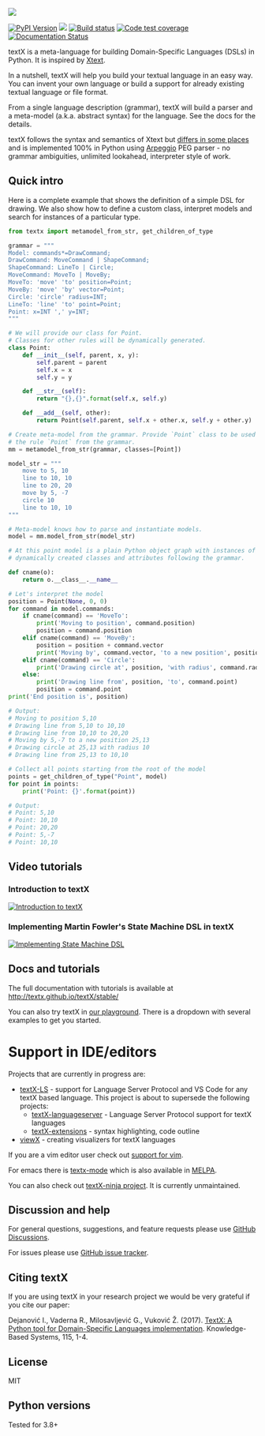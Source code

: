 ![](https://raw.githubusercontent.com/textX/textX/master/art/textX-logo.png)

[![PyPI Version](https://img.shields.io/pypi/v/textX.svg)](https://pypi.python.org/pypi/textX)
![](https://img.shields.io/pypi/l/textX.svg)
[![Build status](https://github.com/textx/textx/actions/workflows/tests.yml/badge.svg)](https://github.com/textx/textx/actions)
[![Code test coverage](https://coveralls.io/repos/github/textX/textX/badge.svg?branch=master)](https://coveralls.io/github/textX/textX?branch=master)
[![Documentation Status](https://img.shields.io/badge/docs-latest-green.svg)](http://textx.github.io/textX/latest/)


textX is a meta-language for building Domain-Specific Languages (DSLs) in
Python. It is inspired by [Xtext].

In a nutshell, textX will help you build your textual language in an easy way.
You can invent your own language or build a support for already existing textual
language or file format.

From a single language description (grammar), textX will build a parser and a
meta-model (a.k.a. abstract syntax) for the language. See the docs for the
details.

textX follows the syntax and semantics of Xtext but [differs in some
places](http://textx.github.io/textX/latest/about/comparison/) and is
implemented 100% in Python using [Arpeggio] PEG parser - no grammar ambiguities,
unlimited lookahead, interpreter style of work.


## Quick intro

Here is a complete example that shows the definition of a simple DSL for
drawing. We also show how to define a custom class, interpret models and search
for instances of a particular type.

```python
from textx import metamodel_from_str, get_children_of_type

grammar = """
Model: commands*=DrawCommand;
DrawCommand: MoveCommand | ShapeCommand;
ShapeCommand: LineTo | Circle;
MoveCommand: MoveTo | MoveBy;
MoveTo: 'move' 'to' position=Point;
MoveBy: 'move' 'by' vector=Point;
Circle: 'circle' radius=INT;
LineTo: 'line' 'to' point=Point;
Point: x=INT ',' y=INT;
"""

# We will provide our class for Point.
# Classes for other rules will be dynamically generated.
class Point:
    def __init__(self, parent, x, y):
        self.parent = parent
        self.x = x
        self.y = y

    def __str__(self):
        return "{},{}".format(self.x, self.y)

    def __add__(self, other):
        return Point(self.parent, self.x + other.x, self.y + other.y)

# Create meta-model from the grammar. Provide `Point` class to be used for
# the rule `Point` from the grammar.
mm = metamodel_from_str(grammar, classes=[Point])

model_str = """
    move to 5, 10
    line to 10, 10
    line to 20, 20
    move by 5, -7
    circle 10
    line to 10, 10
"""

# Meta-model knows how to parse and instantiate models.
model = mm.model_from_str(model_str)

# At this point model is a plain Python object graph with instances of
# dynamically created classes and attributes following the grammar.

def cname(o):
    return o.__class__.__name__

# Let's interpret the model
position = Point(None, 0, 0)
for command in model.commands:
    if cname(command) == 'MoveTo':
        print('Moving to position', command.position)
        position = command.position
    elif cname(command) == 'MoveBy':
        position = position + command.vector
        print('Moving by', command.vector, 'to a new position', position)
    elif cname(command) == 'Circle':
        print('Drawing circle at', position, 'with radius', command.radius)
    else:
        print('Drawing line from', position, 'to', command.point)
        position = command.point
print('End position is', position)

# Output:
# Moving to position 5,10
# Drawing line from 5,10 to 10,10
# Drawing line from 10,10 to 20,20
# Moving by 5,-7 to a new position 25,13
# Drawing circle at 25,13 with radius 10
# Drawing line from 25,13 to 10,10

# Collect all points starting from the root of the model
points = get_children_of_type("Point", model)
for point in points:
    print('Point: {}'.format(point))

# Output:
# Point: 5,10
# Point: 10,10
# Point: 20,20
# Point: 5,-7
# Point: 10,10
```


## Video tutorials


### Introduction to textX


[![Introduction to
textX](https://img.youtube.com/vi/CN2IVtInapo/0.jpg)](https://www.youtube.com/watch?v=CN2IVtInapo)


### Implementing Martin Fowler's State Machine DSL in textX

[![Implementing State Machine
DSL](https://img.youtube.com/vi/HI14jk0JIR0/0.jpg)](https://www.youtube.com/watch?v=HI14jk0JIR0)


## Docs and tutorials

The full documentation with tutorials is available at
http://textx.github.io/textX/stable/

You can also try textX in [our
playground](https://textx.github.io/textx-playground/). There is a dropdown with
several examples to get you started.


# Support in IDE/editors

Projects that are currently in progress are:

- [textX-LS](https://github.com/textX/textX-LS) - support for Language Server
  Protocol and VS Code for any textX based language. This project is about to
  supersede the following projects:
  - [textX-languageserver](https://github.com/textX/textX-languageserver) -
    Language Server Protocol support for textX languages
  - [textX-extensions](https://github.com/textX/textX-extensions) - syntax
    highlighting, code outline
- [viewX](https://github.com/danielkupco/viewX-vscode) - creating visualizers
  for textX languages
  
If you are a vim editor user check
out [support for vim](https://github.com/textX/textx.vim/).

For emacs there is [textx-mode](https://github.com/textX/textx-mode) which is
also available in [MELPA](https://melpa.org/#/textx-mode).

You can also check
out [textX-ninja project](https://github.com/textX/textX-ninja). It is
currently unmaintained.


## Discussion and help

For general questions, suggestions, and feature requests please use [GitHub
Discussions](https://github.com/textX/textX/discussions).


For issues please use [GitHub issue
tracker](https://github.com/textX/textX/issues).


## Citing textX

If you are using textX in your research project we would be very grateful if you
cite our paper:

Dejanović I., Vaderna R., Milosavljević G., Vuković Ž. (2017). [TextX: A Python
tool for Domain-Specific Languages
implementation](https://www.doi.org/10.1016/j.knosys.2016.10.023).
Knowledge-Based Systems, 115, 1-4.


## License

MIT

## Python versions

Tested for 3.8+


[Arpeggio]: https://github.com/textX/Arpeggio
[Xtext]: http://www.eclipse.org/Xtext/
